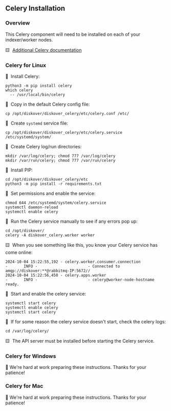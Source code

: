<p id=“install_celery”></p>

## Celery Installation 

### Overview

This Celery component will need to be installed on each of your indexer/worker nodes.

🟨 &nbsp;[Additional Celery documentation](https://docs.celeryq.dev/en/stable/getting-started/first-steps-with-celery.html)

### Celery for Linux

🔴 &nbsp;Install Celery:
```
python3 -m pip install celery
which celery
  -- /usr/local/bin/celery
```

🔴 &nbsp;Copy in the default Celery config file:
```
cp /opt/diskover/diskover_celery/etc/celery.conf /etc/
```
🔴 &nbsp;Create `systemd` service file:
```
cp /opt/diskover/diskover_celery/etc/celery.service /etc/systemd/system/
```

🔴 &nbsp;Create Celery log/run directories:
```
mkdir /var/log/celery; chmod 777 /var/log/celery
mkdir /var/run/celery; chmod 777 /var/run/celery
```

🔴 &nbsp;Install PIP:
```
cd /opt/diskover/diskover_celery/etc
python3 -m pip install -r requirements.txt
```

🔴 &nbsp;Set permissions and enable the service:
```
chmod 644 /etc/systemd/system/celery.service
systemctl daemon-reload
systemctl enable celery
```

🔴 &nbsp;Run the Celery service manually to see if any errors pop up:
```
cd /opt/diskover/
celery -A diskover_celery.worker worker
```

🟨 &nbsp;When you see something like this, you know your Celery service has come online:
```
2024-10-04 15:22:55,192 - celery.worker.consumer.connection                  -       INFO -                      - Connected to amqp://diskover:**@rabbitmq-IP:5672//
2024-10-04 15:22:56,450 - celery.apps.worker                                 -       INFO -                      - celery@worker-node-hostname ready.
```

🔴 &nbsp;Start and enable the celery service:
```
systemctl start celery
systemctl enable celery
systemctl start celery
```

🔴 &nbsp;If for some reason the celery service doesn't start, check the celery logs:
```
cd /var/log/celery/
```

🟨 &nbsp;The API server must be installed before starting the Celery service.

### Celery for Windows

🚧 We're hard at work preparing these instructions. Thanks for your patience!

### Celery for Mac

🚧 We're hard at work preparing these instructions. Thanks for your patience!
